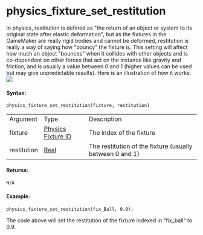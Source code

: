 # physics_fixture_set_restitution

In physics, restitution is defined as "the return of an object or system
to its original state after elastic deformation", but as the fixtures in
the GameMaker are really rigid bodies and cannot be deformed,
restitution is really a way of saying how "bouncy" the fixture is. This
setting will affect how much an object "bounces" when it collides with
other objects and is co-dependent on other forces that act on the
instance like gravity and friction, and is usually a value between 0 and
1 (higher values can be used but may give unpredictable results). Here
is an illustration of how it works:  
![](https://gms.magecorn.com/Manual/assets/Images/Scripting_Reference/GML/Reference/Physics/physics_fixture_set_restitution_image.png)  

#### Syntax:

``` gml
physics_fixture_set_restitution(fixture, restitution)
```

|             |                                                                                                                     |                                                          |
|-------------|---------------------------------------------------------------------------------------------------------------------|----------------------------------------------------------|
| Argument    | Type                                                                                                                | Description                                              |
| fixture     |  [Physics Fixture ID](../../../../../GameMaker_Language/GML_Reference/Physics/Fixtures/physics_fixture_create)  | The index of the fixture                                 |
| restitution |  [Real](../../../../../GameMaker_Language/GML_Overview/Data_Types)                                              | The restitution of the fixture (usually between 0 and 1) |

#### Returns:

``` gml
N/A
```

#### Example:

``` gml
physics_fixture_set_restitution(fix_Ball, 0.9);
```

The code above will set the restitution of the fixture indexed in
"fix_ball" to 0.9.
